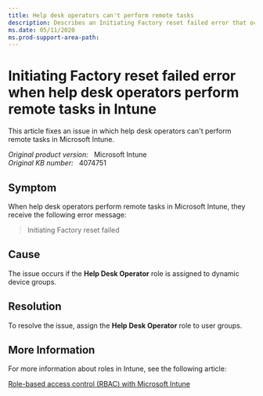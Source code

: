 ```yaml
---
title: Help desk operators can't perform remote tasks
description: Describes an Initiating Factory reset failed error that occurs when Intune help desk operators perform remote tasks.
ms.date: 05/11/2020
ms.prod-support-area-path:
---
```

# Initiating Factory reset failed error when help desk operators perform remote tasks in Intune

This article fixes an issue in which help desk operators can't perform remote tasks in Microsoft Intune.

_Original product version:_ &nbsp; Microsoft Intune  
_Original KB number:_ &nbsp; 4074751

## Symptom

When help desk operators perform remote tasks in Microsoft Intune, they receive the following error message:

> Initiating Factory reset failed

## Cause

The issue occurs if the **Help Desk Operator** role is assigned to dynamic device groups.

## Resolution

To resolve the issue, assign the **Help Desk Operator** role to user groups.

## More Information

For more information about roles in Intune, see the following article:

[Role-based access control (RBAC) with Microsoft Intune](/mem/intune/fundamentals/role-based-access-control)
